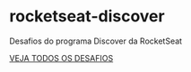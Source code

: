 # rocketseat-discover
Desafios do programa Discover da RocketSeat

<a href="https://eduardonobrega.github.io/rocketseat-discover/">VEJA TODOS OS DESAFIOS</a>
